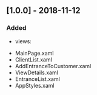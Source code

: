 ## [1.0.0] - 2018-11-12
### Added
- views:
* MainPage.xaml
* ClientList.xaml
* AddEntranceToCustomer.xaml
* ViewDetails.xaml
* EntranceList.xaml
* AppStyles.xaml
